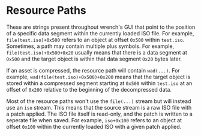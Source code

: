Resource Paths
==============

These are strings present throughout wrench's GUI that point to the position of a specific data segment within the currently loaded ISO file. For example, `file(test.iso)+0x500` refers to an object at offset `0x500` within `test.iso`. Sometimes, a path may contain multiple plus symbols. For example, `file(test.iso)+0x500+0x20` usually means that there is a data segment at `0x500` and the target object is within that data segment `0x20` bytes later.

If an asset is compressed, the resource path will contain `wad(...)`. For example, `wad(file(test.iso)+0x500)+0x200` means that the target object is stored within a compressed segment starting at `0x500` within `test.iso` at an offset of `0x200` relative to the beginning of the decompressed data.

Most of the resource paths won't use the `file(...)` stream but will instead use an `iso` stream. This means that the source stream is a raw ISO file with a patch applied. The ISO file itself is read-only, and the patch is written to a seperate file when saved. For example, `iso+0x100` refers to an object at offset `0x100` within the currently loaded ISO with a given patch applied.
